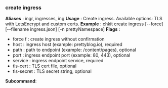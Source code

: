 
### create ingress

**Aliases**   :
  ingr, ingresses, ing
**Usage**     :
 Create ingress. Available options: TLS with LetsEncrypt and custom certs.
**Example**   :
  chkit create ingress [--force] [--filename ingress.json] [-n prettyNamespace]
**Flags**     :
  + force f : create ingress without confirmation
  + host  : ingress host (example: prettyblog.io), required
  + path  : path to endpoint (example: /content/pages), optional
  + port  : ingress endpoint port (example: 80, 443), optional
  + service  : ingress endpoint service, required
  + tls-cert  : TLS cert file, optional
  + tls-secret  : TLS secret string, optional
  
**Subcommand**:
  
